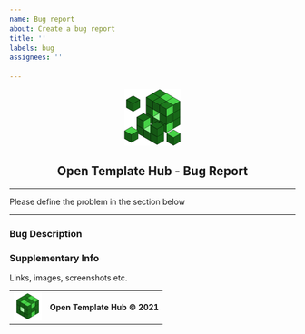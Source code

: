 ```yaml
---
name: Bug report
about: Create a bug report
title: ''
labels: bug
assignees: ''

---
```


<p align="center">
   <a href="https://opentemplatehub.com">
    <img src="https://raw.githubusercontent.com/open-template-hub/open-template-hub.github.io/master/assets/logo/brand-logo-broken.png" alt="Logo" width=100>
  </a>
</p>

<h2 align="center">
Open Template Hub - Bug Report
</h2>
<hr/>

Please define the problem in the section below

<hr/>

### Bug Description







### Supplementary Info

Links, images, screenshots etc.









<table>
  <tr>
    <td align="center">
      <a href="https://opentemplatehub.com">
        <img src="https://raw.githubusercontent.com/open-template-hub/open-template-hub.github.io/master/assets/logo/brand-logo.png" width="50px" alt="oth"/>
      </a>
    </td>
    <td vlign="center">
      <b>Open Template Hub © 2021</b>
    </td>
  </tr>
</table>
